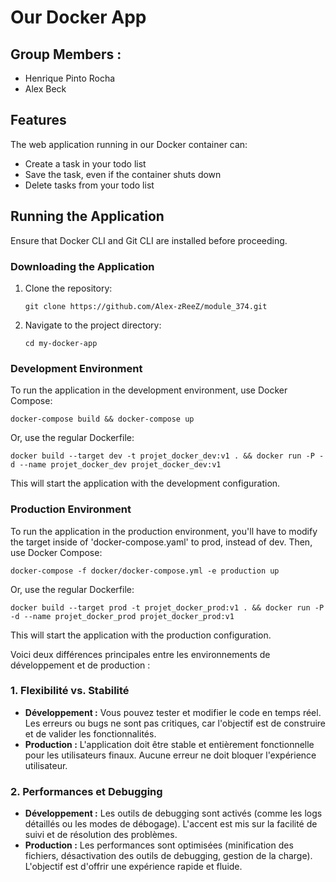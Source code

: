 # Our Docker App

## Group Members :
- Henrique Pinto Rocha
- Alex Beck

## Features
The web application running in our Docker container can:
- Create a task in your todo list
- Save the task, even if the container shuts down
- Delete tasks from your todo list

## Running the Application
Ensure that Docker CLI and Git CLI are installed before proceeding.

### Downloading the Application
1. Clone the repository:
   ```
   git clone https://github.com/Alex-zReeZ/module_374.git
   ```
2. Navigate to the project directory:
   ```
   cd my-docker-app
   ```
### Development Environment
To run the application in the development environment, use Docker Compose:
```
docker-compose build && docker-compose up
```
Or, use the regular Dockerfile:
```
docker build --target dev -t projet_docker_dev:v1 . && docker run -P -d --name projet_docker_dev projet_docker_dev:v1
```
This will start the application with the development configuration.

### Production Environment
To run the application in the production environment, you'll have to modify the target inside of 'docker-compose.yaml' to prod, instead of dev. 
Then, use Docker Compose:
```
docker-compose -f docker/docker-compose.yml -e production up
```
Or, use the regular Dockerfile:
```
docker build --target prod -t projet_docker_prod:v1 . && docker run -P -d --name projet_docker_prod projet_docker_prod:v1
```
This will start the application with the production configuration.



Voici deux différences principales entre les environnements de développement et de production :

### 1. **Flexibilité vs. Stabilité**  
   - **Développement :** Vous pouvez tester et modifier le code en temps réel. Les erreurs ou bugs ne sont pas critiques, car l'objectif est de construire et de valider les fonctionnalités.  
   - **Production :** L'application doit être stable et entièrement fonctionnelle pour les utilisateurs finaux. Aucune erreur ne doit bloquer l'expérience utilisateur.  

### 2. **Performances et Debugging**  
   - **Développement :** Les outils de debugging sont activés (comme les logs détaillés ou les modes de débogage). L'accent est mis sur la facilité de suivi et de résolution des problèmes.  
   - **Production :** Les performances sont optimisées (minification des fichiers, désactivation des outils de debugging, gestion de la charge). L'objectif est d'offrir une expérience rapide et fluide.  
